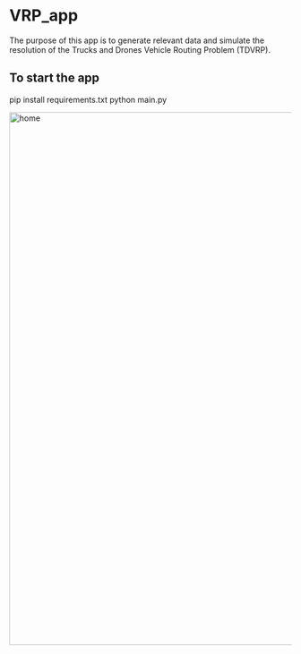 # VRP_app
The purpose of this app is to generate relevant data and simulate the resolution of the Trucks and Drones Vehicle Routing Problem (TDVRP).

## To start the app

pip install requirements.txt
python main.py



<img width="953" alt="home" src="https://github.com/user-attachments/assets/1347b30a-36c1-4978-bc84-e6dd60d4e7c7">

